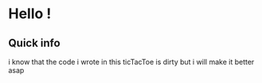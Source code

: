 # Hello !

## Quick info
i know that the code i wrote in this ticTacToe is dirty but i will make it better asap
